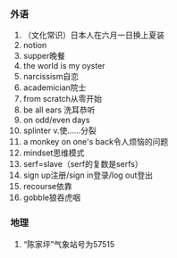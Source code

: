 ### 外语

1. （文化常识）日本人在六月一日换上夏装
2. notion
3. supper晚餐
4. the world is my oyster
5. narcissism自恋
6. academician院士
7. from scratch从零开始
8. be all ears 洗耳恭听
9. on odd/even days
10. splinter v.使……分裂
11. a monkey on one's back令人烦恼的问题
12. mindset思维模式
13. serf=slave（serf的复数是serfs）
14. sign up注册/sign in登录/log out登出
15. recourse依靠
16. gobble狼吞虎咽


### 地理

1. “陈家坪”气象站号为57515
